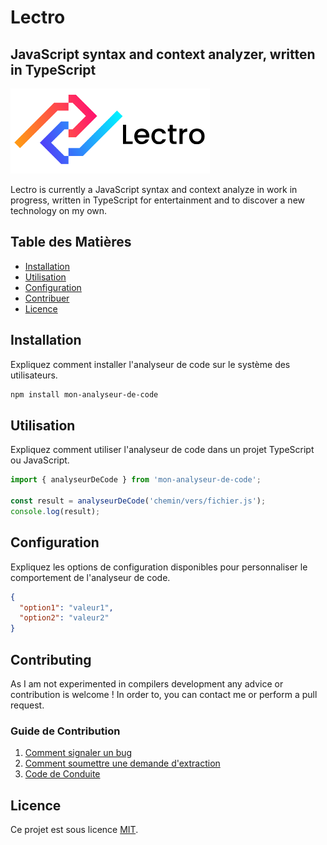 # Lectro

## JavaScript syntax and context analyzer, written in TypeScript

![Logo du Projet](https://github.com/AlexandreLemoine40/Lectro/blob/master/lectro.png?raw=true)

Lectro is currently a JavaScript syntax and context analyze in work in progress, written in TypeScript for entertainment and to discover a new technology on my own.

## Table des Matières

- [Installation](#installation)
- [Utilisation](#utilisation)
- [Configuration](#configuration)
- [Contribuer](#contribuer)
- [Licence](#licence)

## Installation

Expliquez comment installer l'analyseur de code sur le système des utilisateurs.

```bash
npm install mon-analyseur-de-code
```

## Utilisation

Expliquez comment utiliser l'analyseur de code dans un projet TypeScript ou JavaScript.

```typescript
import { analyseurDeCode } from 'mon-analyseur-de-code';

const result = analyseurDeCode('chemin/vers/fichier.js');
console.log(result);
```

## Configuration

Expliquez les options de configuration disponibles pour personnaliser le comportement de l'analyseur de code.

```json
{
  "option1": "valeur1",
  "option2": "valeur2"
}
```

## Contributing

As I am not experimented in compilers development any advice or contribution is welcome !
In order to, you can contact me or perform a pull request.

### Guide de Contribution

1. [Comment signaler un bug](CONTRIBUTING.md#signaler-un-bug)
2. [Comment soumettre une demande d'extraction](CONTRIBUTING.md#soumettre-une-demande-dextraction)
3. [Code de Conduite](CODE\_OF\_CONDUCT.md)

## Licence

Ce projet est sous licence [MIT](LICENSE).
